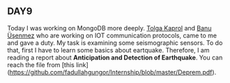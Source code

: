 ## **DAY9**

Today I was working on MongoDB more deeply. [Tolga Kaprol](https://www.linkedin.com/in/tolgakaprol/?ppe=1) and [Banu Üşenmez](https://www.linkedin.com/in/banu-usenmez-0b25059/) who are working on IOT communication protocols, came to me and gave a duty. My task is examining some seismographic sensors. To do that, first I have to learn some basics about eartquake. Therefore, I am reading a report about **Anticipation and Detection of Earthquake**.   You can reach the file from [this link] (https://github.com/fadullahgungor/Internship/blob/master/Deprem.pdf).
